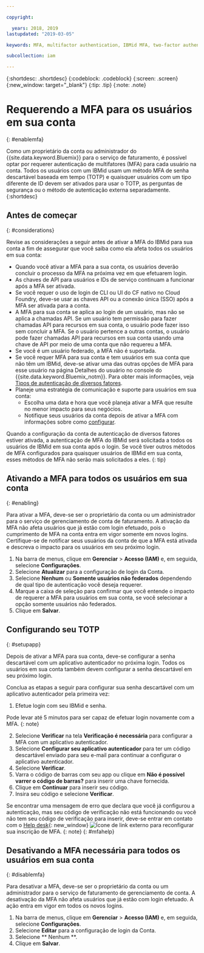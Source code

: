 ```yaml
---

copyright:

  years: 2018, 2019
lastupdated: "2019-03-05"

keywords: MFA, multifactor authentication, IBMid MFA, two-factor authentication, account MFA, time-based one-time passcode, TOTP

subcollection: iam

---
```


{:shortdesc: .shortdesc}
{:codeblock: .codeblock}
{:screen: .screen}
{:new_window: target="_blank"}
{:tip: .tip}
{:note: .note}

# Requerendo a MFA para os usuários em sua conta
{: #enablemfa}

Como um proprietário da conta ou administrador do {{site.data.keyword.Bluemix}} para o serviço de faturamento, é possível optar por requerer autenticação de multifatores (MFA) para cada usuário na conta. Todos os usuários com um IBMid usam um método MFA de senha descartável baseada em tempo (TOTP) e quaisquer usuários com um tipo diferente de ID devem ser ativados para usar o TOTP, as perguntas de segurança ou o método de autenticação externa separadamente.  
{:shortdesc}

## Antes de começar
{: #considerations}

Revise as considerações a seguir antes de ativar a MFA do IBMid para sua conta a fim de assegurar que você saiba como ela afeta todos os usuários em sua conta:

* Quando você ativar a MFA para a sua conta, os usuários deverão concluir o processo da MFA na próxima vez em que efetuarem login.
* As chaves de API para usuários e IDs de serviço continuam a funcionar após a MFA ser ativada.
* Se você requer o uso de login de CLI ou UI do CF nativo no Cloud Foundry, deve-se usar as chaves API ou a conexão única (SSO) após a MFA ser ativada para a conta.
* A MFA para sua conta se aplica ao login de um usuário, mas não se aplica a chamadas API. Se um usuário tem permissão para fazer chamadas API para recursos em sua conta, o usuário pode fazer isso sem concluir a MFA. Se o usuário pertence a outras contas, o usuário pode fazer chamadas API para recursos em sua conta usando uma chave de API por meio de uma conta que não requereu a MFA.
* Se você é um usuário federado, a MFA não é suportada.
* Se você requer MFA para sua conta e tem usuários em sua conta que não têm um IBMid, deve-se ativar uma das outras opções de MFA para esse usuário na página Detalhes do usuário no console do {{site.data.keyword.Bluemix_notm}}. Para obter mais informações, veja [Tipos de autenticação de diversos fatores](/docs/iam?topic=iam-types#types).
* Planeje uma estratégia de comunicação e suporte para usuários em sua conta:
  * Escolha uma data e hora que você planeja ativar a MFA que resulte no menor impacto para seus negócios.
  * Notifique seus usuários da conta depois de ativar a MFA com informações sobre como [configurar](/docs/iam?topic=iam-enablemfa#setupapp).

Quando a configuração da conta de autenticação de diversos fatores estiver ativada, a autenticação de MFA do IBMid será solicitada a todos os usuários de IBMid em sua conta após o login. Se você tiver outros métodos de MFA configurados para quaisquer usuários de IBMid em sua conta, esses métodos de MFA não serão mais solicitados a eles.
{: tip}

## Ativando a MFA para todos os usuários em sua conta
{: #enabling}

Para ativar a MFA, deve-se ser o proprietário da conta ou um administrador para o serviço de gerenciamento de conta de faturamento. A ativação da MFA não afeta usuários que já estão com login efetuado, pois o cumprimento de MFA na conta entra em vigor somente em novos logins. Certifique-se de notificar seus usuários da conta de que a MFA está ativada e descreva o impacto para os usuários em seu próximo login.

1. Na barra de menus, clique em **Gerenciar** &gt; **Acesso (IAM)** e, em seguida, selecione **Configurações**.
2. Selecione **Atualizar** para a configuração de login da Conta.
3. Selecione **Nenhum** ou **Somente usuários não federados** dependendo de qual tipo de autenticação você deseja requerer.
4. Marque a caixa de seleção para confirmar que você entende o impacto de requerer a MFA para usuários em sua conta, se você selecionar a opção somente usuários não federados.
5. Clique em **Salvar**.

## Configurando seu TOTP
{: #setupapp}

Depois de ativar a MFA para sua conta, deve-se configurar a senha descartável com um aplicativo autenticador no próxima login. Todos os usuários em sua conta também devem configurar a senha descartável em seu próximo login.

Conclua as etapas a seguir para configurar sua senha descartável com um aplicativo autenticador pela primeira vez:

1. Efetue login com seu IBMid e senha.

  Pode levar até 5 minutos para ser capaz de efetuar login novamente com a MFA.
  {: note}

2. Selecione **Verificar** na tela **Verificação é necessária** para configurar a MFA com um aplicativo autenticador.
3. Selecione **Configurar seu aplicativo autenticador** para ter um código descartável enviado para seu e-mail para continuar a configurar o aplicativo autenticador.
4. Selecione **Verificar**.
5. Varra o código de barras com seu app ou clique em **Não é possível varrer o código de barras?** para inserir uma chave fornecida.
6. Clique em **Continuar** para inserir seu código.
7. Insira seu código e selecione **Verificar**.

Se encontrar uma mensagem de erro que declara que você já configurou a autenticação, mas seu código de verificação não está funcionando ou você não tem seu código de verificação para inserir, deve-se entrar em contato com o [Help desk](https://www.ibm.com/ibmid/myibm/help/us/helpdesk.html){: new_window} ![Ícone de link externo](../icons/launch-glyph.svg "Ícone de link externo") para reconfigurar sua inscrição de MFA.
{: note}
{: #mfahelp}

## Desativando a MFA necessária para todos os usuários em sua conta
{: #disablemfa}

Para desativar a MFA, deve-se ser o proprietário da conta ou um administrador para o serviço de faturamento de gerenciamento de conta. A desativação da MFA não afeta usuários que já estão com login efetuado. A ação entra em vigor em todos os novos logins.

1. Na barra de menus, clique em **Gerenciar** &gt; **Acesso (IAM)** e, em seguida, selecione **Configurações**.
2. Selecione **Editar** para a configuração de login da Conta.
3. Selecione  ** Nenhum **.
4. Clique em **Salvar**.

